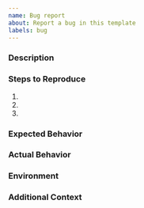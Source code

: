 ```yaml
---
name: Bug report
about: Report a bug in this template
labels: bug
---
```


### Description

### Steps to Reproduce

1.
2.
3.

### Expected Behavior

### Actual Behavior

### Environment

### Additional Context

